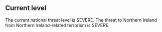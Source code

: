 ## Current level

<!-- threat_marker starts -->
<div class="container">The current national threat level is SEVERE. The threat to Northern Ireland from Northern Ireland-related terrorism is SEVERE.</div>
<!-- threat_marker ends -->
